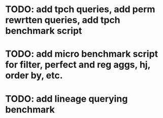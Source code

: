 # TODO: add tpch queries, add perm rewrtten queries, add tpch benchmark script
# TODO: add micro benchmark script for filter, perfect and reg aggs, hj, order by, etc.
# TODO: add lineage querying benchmark
